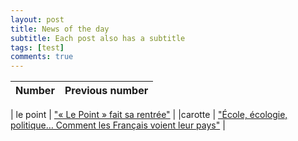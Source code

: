```yaml
---
layout: post
title: News of the day
subtitle: Each post also has a subtitle
tags: [test]
comments: true
---
```

| Number | Previous number |
| :------ |:--- |

| le point | ["« Le Point » fait sa rentrée"]("https://www.lepoint.fr/medias/le-point-fait-sa-rentree-01-09-2021-2440954_260.php#xtor=RSS-221") |
|carotte | ["École, écologie, politique… Comment les Français voient leur pays"]("https://www.lepoint.fr/societe/ecole-ecologie-politique-comment-les-francais-voient-leur-pays-01-09-2021-2441079_23.php#xtor=RSS-221") |
